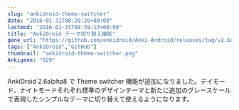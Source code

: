 ```yaml
---
slug: "ankidroid-theme-switcher"
date: "2016-01-31T08:20:26+00:00"
lastmod: "2016-01-31T08:39:13+00:00"
title: "AnkiDroid テーマ切り替え機能"
gene_url: "https://github.com/ankidroid/Anki-Android/releases/tag/v2.6alpha8"
tags: ["AnkiDroid","GitHub"]
thumbnail: "ankidroid-theme-switcher.png"
Ankigene: "029"
---
```

AnkiDroid 2.6alpha8 で Theme switcher 機能が追加になりました。デイモード、ナイトモードそれぞれ標準のデザインテーマと新たに追加のグレースケールで表現したシンプルなテーマに切り替えて使えるようになります。

